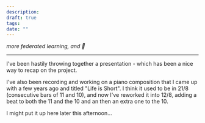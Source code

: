 ```yaml
---
description: 
draft: true
tags: 
date: ""
---
```

*more federated learning, and 🎹*

---
I've been hastily throwing together a presentation - which has been a nice way to recap on the project.

I've also been recording and working on a piano composition that I came up with a few years ago and titled "Life is Short". I think it used to be in 21/8 (consecutive bars of 11 and 10), and now I've reworked it into 12/8, adding a beat to both the 11 and the 10 and an then an extra one to the 10.

I might put it up here later this afternoon...